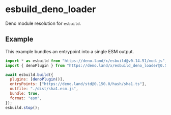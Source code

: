 # esbuild_deno_loader

Deno module resolution for `esbuild`.

## Example

This example bundles an entrypoint into a single ESM output.

```js
import * as esbuild from "https://deno.land/x/esbuild@v0.14.51/mod.js";
import { denoPlugin } from "https://deno.land/x/esbuild_deno_loader@0.5.2/mod.ts";

await esbuild.build({
  plugins: [denoPlugin()],
  entryPoints: ["https://deno.land/std@0.150.0/hash/sha1.ts"],
  outfile: "./dist/sha1.esm.js",
  bundle: true,
  format: "esm",
});
esbuild.stop();
```
